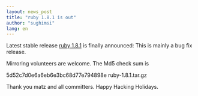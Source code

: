 ```yaml
---
layout: news_post
title: "ruby 1.8.1 is out"
author: "sughimsi"
lang: en
---
```


Latest stable release [ruby 1.8.1][1] is finally announced: This is
mainly a bug fix release.

Mirroring volunteers are welcome. The Md5 check sum is

5d52c7d0e6a6eb6e3bc68d77e794898e ruby-1.8.1.tar.gz

Thank you matz and all committers. Happy Hacking Holidays.



[1]: /cgi-bin/download-1.8.1.mrb 
